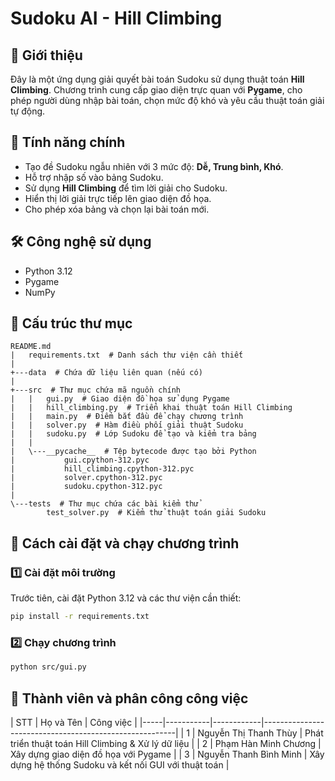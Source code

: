 # Sudoku AI - Hill Climbing

## 📌 Giới thiệu
Đây là một ứng dụng giải quyết bài toán Sudoku sử dụng thuật toán **Hill Climbing**. Chương trình cung cấp giao diện trực quan với **Pygame**, cho phép người dùng nhập bài toán, chọn mức độ khó và yêu cầu thuật toán giải tự động.

## 🚀 Tính năng chính
- Tạo đề Sudoku ngẫu nhiên với 3 mức độ: **Dễ, Trung bình, Khó**.
- Hỗ trợ nhập số vào bảng Sudoku.
- Sử dụng **Hill Climbing** để tìm lời giải cho Sudoku.
- Hiển thị lời giải trực tiếp lên giao diện đồ họa.
- Cho phép xóa bảng và chọn lại bài toán mới.

## 🛠 Công nghệ sử dụng
- Python 3.12
- Pygame
- NumPy

## 📂 Cấu trúc thư mục
```
README.md
|   requirements.txt  # Danh sách thư viện cần thiết
|
+---data  # Chứa dữ liệu liên quan (nếu có)
|
+---src  # Thư mục chứa mã nguồn chính
|   |   gui.py  # Giao diện đồ họa sử dụng Pygame
|   |   hill_climbing.py  # Triển khai thuật toán Hill Climbing
|   |   main.py  # Điểm bắt đầu để chạy chương trình
|   |   solver.py  # Hàm điều phối giải thuật Sudoku
|   |   sudoku.py  # Lớp Sudoku để tạo và kiểm tra bảng
|   |
|   \---__pycache__  # Tệp bytecode được tạo bởi Python
|           gui.cpython-312.pyc
|           hill_climbing.cpython-312.pyc
|           solver.cpython-312.pyc
|           sudoku.cpython-312.pyc
|
\---tests  # Thư mục chứa các bài kiểm thử
        test_solver.py  # Kiểm thử thuật toán giải Sudoku
```


## 🔧 Cách cài đặt và chạy chương trình
### 1️⃣ Cài đặt môi trường
Trước tiên, cài đặt Python 3.12 và các thư viện cần thiết:
```bash
pip install -r requirements.txt
```

### 2️⃣ Chạy chương trình
```bash
python src/gui.py
```

## 👥 Thành viên và phân công công việc
| STT |        Họ và Tên       | Công việc                                              |
|-----|-----------|------------|--------------------------------------------------------|
|  1  | Nguyễn Thị Thanh Thùy  | Phát triển thuật toán Hill Climbing & Xử lý dữ liệu    |
|  2  |  Phạm Hàn Minh Chương  | Xây dựng giao diện đồ họa với Pygame                   |
|  3  | Nguyễn Thanh Bình Minh | Xây dựng hệ thống Sudoku và kết nối GUI với thuật toán |
